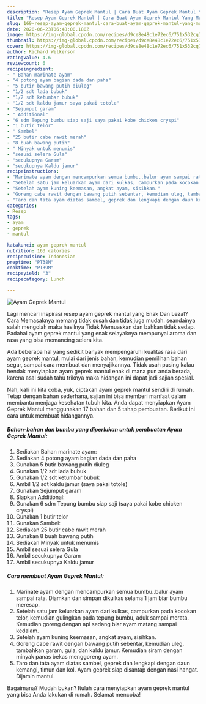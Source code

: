 ```yaml
---
description: "Resep Ayam Geprek Mantul | Cara Buat Ayam Geprek Mantul Yang Mudah Dan Praktis"
title: "Resep Ayam Geprek Mantul | Cara Buat Ayam Geprek Mantul Yang Mudah Dan Praktis"
slug: 169-resep-ayam-geprek-mantul-cara-buat-ayam-geprek-mantul-yang-mudah-dan-praktis
date: 2020-06-23T06:48:00.180Z
image: https://img-global.cpcdn.com/recipes/d9ce8e48c1e72ec6/751x532cq70/ayam-geprek-mantul-foto-resep-utama.jpg
thumbnail: https://img-global.cpcdn.com/recipes/d9ce8e48c1e72ec6/751x532cq70/ayam-geprek-mantul-foto-resep-utama.jpg
cover: https://img-global.cpcdn.com/recipes/d9ce8e48c1e72ec6/751x532cq70/ayam-geprek-mantul-foto-resep-utama.jpg
author: Richard Wilkerson
ratingvalue: 4.6
reviewcount: 6
recipeingredient:
- " Bahan marinate ayam"
- "4 potong ayam bagian dada dan paha"
- "5 butir bawang putih diuleg"
- "1/2 sdt lada bubuk"
- "1/2 sdt ketumbar bubuk"
- "1/2 sdt kaldu jamur saya pakai totole"
- "Sejumput garam"
- " Additional"
- "6 sdm Tepung bumbu siap saji saya pakai kobe chicken cryspi"
- "1 butir telor"
- " Sambel"
- "25 butir cabe rawit merah"
- "8 buah bawang putih"
- " Minyak untuk menumis"
- "sesuai selera Gula"
- "secukupnya Garam"
- "secukupnya Kaldu jamur"
recipeinstructions:
- "Marinate ayam dengan mencampurkan semua bumbu..balur ayam sampai rata. Diamkan dan simpan dikulkas selama 1 jam biar bumbu meresap."
- "Setelah satu jam keluarkan ayam dari kulkas, campurkan pada kocokan telor, kemudian gulingkan pada tepung bumbu, aduk sampai merata. Kemudian goreng dengan api sedang biar ayam matang sampai kedalam."
- "Setelah ayam kuning keemasan, angkat ayam, sisihkan."
- "Goreng cabe rawit dengan bawang putih sebentar, kemudian uleg, tambahkan garam, gula, dan kaldu jamur. Kemudian siram dengan minyak panas bekas menggoreng ayam."
- "Taro dan tata ayam diatas sambel, geprek dan lengkapi dengan daun kemangi, timun dan kol. Ayam geprek siap disantap dengan nasi hangat. Dijamin mantul."
categories:
- Resep
tags:
- ayam
- geprek
- mantul

katakunci: ayam geprek mantul 
nutrition: 163 calories
recipecuisine: Indonesian
preptime: "PT38M"
cooktime: "PT39M"
recipeyield: "3"
recipecategory: Lunch

---
```



![Ayam Geprek Mantul](https://img-global.cpcdn.com/recipes/d9ce8e48c1e72ec6/751x532cq70/ayam-geprek-mantul-foto-resep-utama.jpg)

Lagi mencari inspirasi resep ayam geprek mantul yang Enak Dan Lezat? Cara Memasaknya memang tidak susah dan tidak juga mudah. seandainya salah mengolah maka hasilnya Tidak Memuaskan dan bahkan tidak sedap. Padahal ayam geprek mantul yang enak selayaknya mempunyai aroma dan rasa yang bisa memancing selera kita.

Ada beberapa hal yang sedikit banyak mempengaruhi kualitas rasa dari ayam geprek mantul, mulai dari jenis bahan, kemudian pemilihan bahan segar, sampai cara membuat dan menyajikannya. Tidak usah pusing kalau hendak menyiapkan ayam geprek mantul enak di mana pun anda berada, karena asal sudah tahu triknya maka hidangan ini dapat jadi sajian spesial.




Nah, kali ini kita coba, yuk, ciptakan ayam geprek mantul sendiri di rumah. Tetap dengan bahan sederhana, sajian ini bisa memberi manfaat dalam membantu menjaga kesehatan tubuh kita. Anda dapat menyiapkan Ayam Geprek Mantul menggunakan 17 bahan dan 5 tahap pembuatan. Berikut ini cara untuk membuat hidangannya.

<!--inarticleads1-->

##### Bahan-bahan dan bumbu yang diperlukan untuk pembuatan Ayam Geprek Mantul:

1. Sediakan  Bahan marinate ayam:
1. Sediakan 4 potong ayam bagian dada dan paha
1. Gunakan 5 butir bawang putih diuleg
1. Gunakan 1/2 sdt lada bubuk
1. Gunakan 1/2 sdt ketumbar bubuk
1. Ambil 1/2 sdt kaldu jamur (saya pakai totole)
1. Gunakan Sejumput garam
1. Siapkan  Additional:
1. Gunakan 6 sdm Tepung bumbu siap saji (saya pakai kobe chicken cryspi)
1. Gunakan 1 butir telor
1. Gunakan  Sambel:
1. Sediakan 25 butir cabe rawit merah
1. Gunakan 8 buah bawang putih
1. Sediakan  Minyak untuk menumis
1. Ambil sesuai selera Gula
1. Ambil secukupnya Garam
1. Ambil secukupnya Kaldu jamur




<!--inarticleads2-->

##### Cara membuat Ayam Geprek Mantul:

1. Marinate ayam dengan mencampurkan semua bumbu..balur ayam sampai rata. Diamkan dan simpan dikulkas selama 1 jam biar bumbu meresap.
1. Setelah satu jam keluarkan ayam dari kulkas, campurkan pada kocokan telor, kemudian gulingkan pada tepung bumbu, aduk sampai merata. Kemudian goreng dengan api sedang biar ayam matang sampai kedalam.
1. Setelah ayam kuning keemasan, angkat ayam, sisihkan.
1. Goreng cabe rawit dengan bawang putih sebentar, kemudian uleg, tambahkan garam, gula, dan kaldu jamur. Kemudian siram dengan minyak panas bekas menggoreng ayam.
1. Taro dan tata ayam diatas sambel, geprek dan lengkapi dengan daun kemangi, timun dan kol. Ayam geprek siap disantap dengan nasi hangat. Dijamin mantul.




Bagaimana? Mudah bukan? Itulah cara menyiapkan ayam geprek mantul yang bisa Anda lakukan di rumah. Selamat mencoba!
